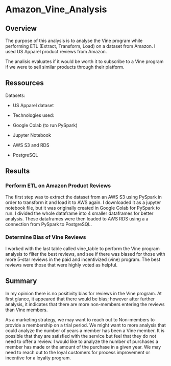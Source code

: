 # Amazon_Vine_Analysis
## Overview 

The purpose of this analysis is to analyse the Vine program while performing ETL (Extract, Transform, Load) on a dataset from Amazon. I used US Apparel product reviews from Amazon. 

The analisis evaluates if it would be worth it to subscribe to a Vine program if we were to sell similar products through their platform. 

## Ressources
Datasets:
- US Apparel dataset
- Technologies used:

- Google Colab (to run PySpark)
- Jupyter Notebook
- AWS S3 and RDS
- PostgreSQL

## Results

### Perform ETL on Amazon Product Reviews
The first step was to extract the dataset from an AWS S3 using PySpark in order to transform it and load it to AWS again. I downloaded it as a jupyter notebook file, but it was originally created in Google Colab for PySpark to run. I divided the whole dataframe into 4 smaller dataframes for better analysis. These dataframes were then loaded to AWS RDS using a a connection from PySpark to PostgreSQL.

### Determine Bias of Vine Reviews
I worked with the last table called vine_table to perform the Vine program analysis to filter the best reviews, and see if there was biased for those with more 5-star reviews in the paid and incentivized (vine) program. The best reviews were those that were highly voted as helpful. 

## Summary
In my opinion there is no positivity bias for reviews in the Vine program. At first glance, it appeared that there would be bias; however after further analysis, it indicates that there are more non-members entering the reviews than Vine members. 

As a marketing strategy, we may want to reach out to Non-members to provide a membership on a trial period. We might want to more analysis that could analyze the number of years a member has been a Vine member. It is possible that they are satisfied with the service but feel that they do not need to offer a review. I would like to analyze the number of purchases a member has made or the amount of the purchase in a given year. We may need to reach out to the loyal customers for process improvement or incentive for a loyalty program.
